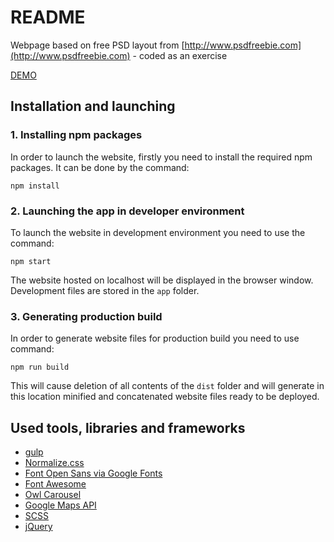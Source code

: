 # README #

Webpage based on free PSD layout from [http://www.psdfreebie.com](http://www.psdfreebie.com) - coded as an exercise

[DEMO](https://marcinkapica.github.io/cr8tive-website/)

## Installation and launching

### 1. Installing npm packages

In order to launch the website, firstly you need to install the required npm packages. It can be done by the command:

`npm install`

### 2. Launching the app in developer environment
To launch the website in development environment you need to use the command:

`npm start`

 The website hosted on localhost will be displayed in the browser window. Development files are stored in the `app` folder.

### 3. Generating production build
In order to generate website files for production build you need to use command:

`npm run build`

This will cause deletion of all contents of the `dist` folder and will generate in this location minified and concatenated website files ready to be deployed.

## Used tools, libraries and frameworks
- [gulp](https://gulpjs.com/)
- [Normalize.css](https://necolas.github.io/normalize.css/)
- [Font Open Sans via Google Fonts](https://fonts.google.com/specimen/Open+Sans)
- [Font Awesome](http://fontawesome.io/)
- [Owl Carousel](https://owlcarousel2.github.io/OwlCarousel2/)
- [Google Maps API](https://developers.google.com/maps/)
- [SCSS](http://sass-lang.com/)
- [jQuery](https://jquery.com/)

